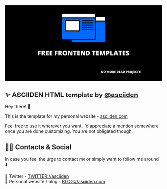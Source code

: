 ![image](../../../readme-image.png)

## ✨ ASCIIDEN HTML template by [@asciiden](https://twitter.com/asciiden)

Hey there! 👋

This is the template for my personal website - [asciiden.com](https://asciiden.com)

Feel free to use it wherever you want. I'd appreciate a mention somewhere once you are done customizing. You are not obligated though.

## 👨‍💻 Contacts & Social

In case you feel the urge to contact me or simply want to follow me around ⬇️

💬 Twitter - [TWITTER://asciiden](https://twitter.com/asciiden) <br>
📝 Personal website / blog - [BLOG://asciiden.com](https://asciiden.com)